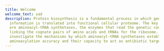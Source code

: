 ```yaml
---
title: Welcome
welcome_text: sad
description: Protein biosynthesis is a fundamental process in which genetic
  information is translated into functional cellular proteome. The key players
  are aminoacyl-tRNA synthetases, the enzymes that read the genetic code by
  linking the cognate pairs of amino acids and tRNAs for the ribosome. We
  investigate the mechanisms by which aminoacyl-tRNA synthetases establish high
  aminoacylation accuracy and their capacity to act as antibiotic targets.
---
```

